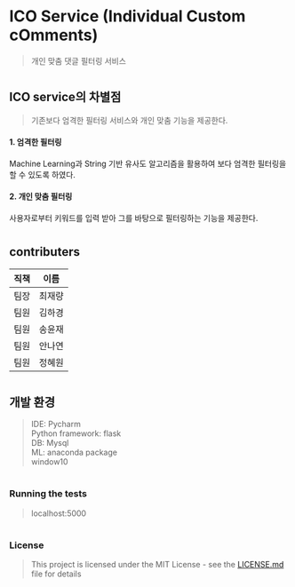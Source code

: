# ICO Service (Individual Custom cOmments)

>개인 맞춤 댓글 필터링 서비스



#
## ICO service의 차별점
>기존보다 엄격한 필터링 서비스와 개인 맞춤 기능을 제공한다.  
#### 1. 엄격한 필터링  
 Machine Learning과 String 기반 유사도 알고리즘을 활용하여 보다 엄격한 필터링을 할 수 있도록 하였다.  
#### 2. 개인 맞춤 필터링  
 사용자로부터 키워드를 입력 받아 그를 바탕으로 필터링하는 기능을 제공한다.  



#
## contributers
|직책|이름|
|:---:|:---:|
|팀장|최재량|
|팀원|김하경|
|팀원|송윤재|
|팀원|안나연|
|팀원|정혜원|



#
## 개발 환경
>IDE: Pycharm  
>Python framework: flask  
>DB: Mysql  
>ML: anaconda package  
>window10  



#
### Running the tests

>localhost:5000



#
### License

>This project is licensed under the MIT License - see the [LICENSE.md](LICENSE.md) file for details

